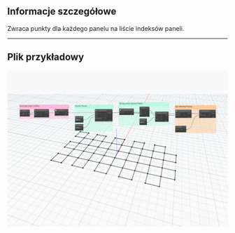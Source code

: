## Informacje szczegółowe
Zwraca punkty dla każdego panelu na liście indeksów paneli.
___
## Plik przykładowy

![GetPanelPoints](./Autodesk.DesignScript.Geometry.PanelSurface.GetPanelPoints_img.jpg)
